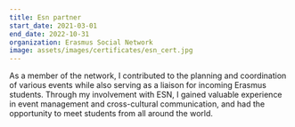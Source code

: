 ```yaml
---
title: Esn partner
start_date: 2021-03-01
end_date: 2022-10-31
organization: Erasmus Social Network
image: assets/images/certificates/esn_cert.jpg
---
```

As a member of the network, I contributed to the planning and coordination of various events while also serving as a liaison for incoming Erasmus students. Through my involvement with ESN, I gained valuable experience in event management and cross-cultural communication, and had the opportunity to meet students from all around the world.